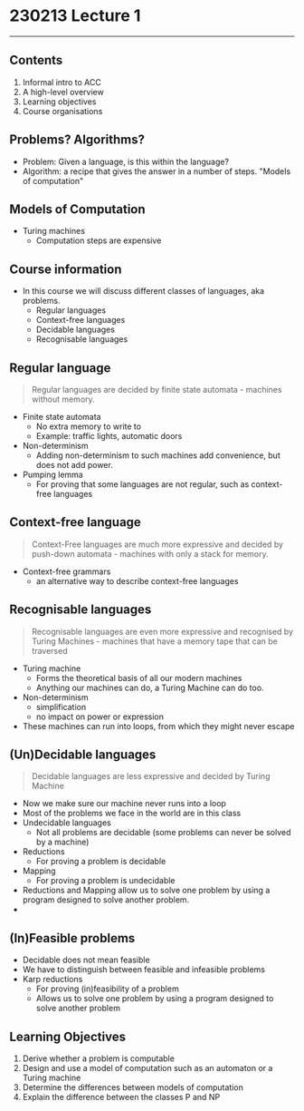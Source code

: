# 230213 Lecture 1

---

## Contents
1. Informal intro to ACC
2. A high-level overview
3. Learning objectives
4. Course organisations


## Problems? Algorithms?
- Problem: Given a language, is this within the language?
- Algorithm: a recipe that gives the answer in a number of steps. "Models of computation"


## Models of Computation
- Turing machines
  - Computation steps are expensive


## Course information
- In this course we will discuss different classes of languages, aka problems.
  - Regular languages
  - Context-free languages
  - Decidable languages
  - Recognisable languages


## Regular language
> Regular languages are decided by finite state automata - machines without memory.

- Finite state automata
  - No extra memory to write to
  - Example: traffic lights, automatic doors
- Non-determinism
  - Adding non-determinism to such machines add convenience, but does not add power.
- Pumping lemma
  - For proving that some languages are not regular, such as context-free languages


## Context-free language
> Context-Free languages are much more expressive and decided by push-down automata -
> machines with only a stack for memory.

- Context-free grammars
  - an alternative way to describe context-free languages


## Recognisable languages
> Recognisable languages are even more expressive and recognised by Turing Machines - 
> machines that have a memory tape that can be traversed

- Turing machine
  - Forms the theoretical basis of all our modern machines
  - Anything our machines can do, a Turing Machine can do too.
- Non-determinism
  - simplification
  - no impact on power or expression
- These machines can run into loops, from which they might never escape


## (Un)Decidable languages
> Decidable languages are less expressive and decided by Turing Machine

- Now we make sure our machine never runs into a loop
- Most of the problems we face in the world are in this class
- Undecidable languages
  - Not all problems are decidable (some problems can never be solved by a machine)
- Reductions
  - For proving a problem is decidable
- Mapping
  - For proving a problem is undecidable
- Reductions and Mapping allow us to solve one problem by using a program designed to solve another problem.
- 

## (In)Feasible problems
- Decidable does not mean feasible
- We have to distinguish between feasible and infeasible problems
- Karp reductions
  - For proving (in)feasibility of a problem
  - Allows us to solve one problem by using a program designed to solve another problem


## Learning Objectives
1. Derive whether a problem is computable
2. Design and use a model of computation such as an automaton or a Turing machine
3. Determine the differences between models of computation
4. Explain the difference between the classes P and NP


